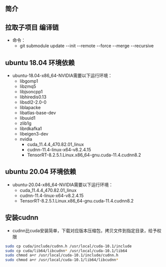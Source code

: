 ## 简介

## 拉取子项目 编译链

+ 命令：
  +  git submodule update --init --remote  --force  --merge --recursive

## ubuntu 18.04 环境依赖

+ ubuntu-18.04-x86_64-NVIDIA需要以下运行环境：
  + libgomp1 
  + libzmq5 
  + libjsoncpp1 
  + libhiredis0.13 
  + libsdl2-2.0-0 
  + liblapacke 
  + libatlas-base-dev 
  + libuuid1
  + zlib1g 
  + librdkafka1 
  + libeigen3-dev
  + nvidia
    + cuda_11.4.4_470.82.01_linux
    + cudnn-11.4-linux-x64-v8.2.4.15
    + TensorRT-8.2.5.1.Linux.x86_64-gnu.cuda-11.4.cudnn8.2

## ubuntu 20.04 环境依赖

+ ubuntu-20.04-x86_64-NVIDIA需要以下运行环境：
  + cuda_11.4.4_470.82.01_linux
  + cudnn-11.4-linux-x64-v8.2.4.15
  + TensorRT-8.2.5.1.Linux.x86_64-gnu.cuda-11.4.cudnn8.2

## 安装cudnn

+ cudnn比cuda安装简单，下载对应版本压缩包，拷贝文件到指定目录，给予权限
```bash
sudo cp cuda/include/cudnn.h /usr/local/cuda-10.1/include
sudo cp cuda/lib64/libcudnn* /usr/local/cuda-10.1/lib64
sudo chmod a+r /usr/local/cuda-10.1/include/cudnn.h 
sudo chmod a+r /usr/local/cuda-10.1/lib64/libcudnn*
```